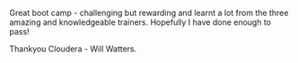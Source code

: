 Great boot camp - challenging but rewarding and learnt a lot from the three amazing and knowledgeable  trainers.  Hopefully I have done enough to pass!

Thankyou Cloudera - Will Watters.
